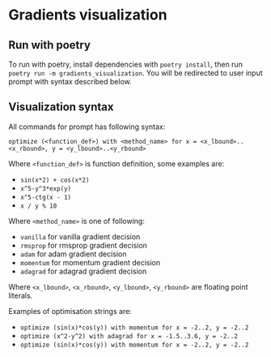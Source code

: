 # Gradients visualization

## Run with poetry

To run with poetry, install dependencies with `poetry install`, then run `poetry run -m gradients_visualization`.
You will be redirected to user input prompt with syntax described below.

## Visualization syntax

All commands for prompt has following syntax:
```text
optimize (<function_def>) with <method_name> for x = <x_lbound>..<x_rbound>, y = <y_lbound>..<y_rbound>
```

Where `<function_def>` is function definition, some examples are:
- `sin(x*2) + cos(x*2)`
- `x^5-y^3*exp(y)`
- `x^5-ctg(x - 1)`
- `x / y % 10`

Where `<method_name>` is one of following:
- `vanilla` for vanilla gradient decision
- `rmsprop` for rmsprop gradient decision
- `adam` for adam gradient decision
- `momentum` for momentum gradient decision
- `adagrad` for adagrad gradient decision

Where `<x_lbound>`, `<x_rbound>`, `<y_lbound>`, `<y_rbound>` are floating point literals.

Examples of optimisation strings are:
- `optimize (sin(x)*cos(y)) with momentum for x = -2..2, y = -2..2`
- `optimize (x^2-y^2) with adagrad for x = -1.5..3.6, y = -2..2`
- `optimize (sin(x)*cos(y)) with momentum for x = -2..2, y = -2..2`
